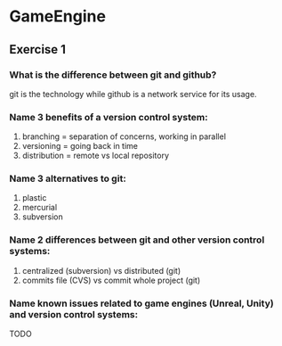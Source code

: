 # GameEngine

## Exercise 1

### What is the difference between git and github?
git is the technology while github is a network service for its usage.

### Name 3 benefits of a version control system:
1) branching = separation of concerns, working in parallel
2) versioning = going back in time
3) distribution = remote vs local repository

### Name 3 alternatives to git:
1) plastic
2) mercurial
3) subversion

### Name 2 differences between git and other version control systems:
1) centralized (subversion) vs distributed (git)
2) commits file (CVS) vs commit whole project (git)

### Name known issues related to game engines (Unreal, Unity) and version control systems:
TODO
